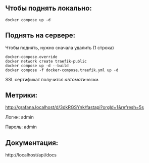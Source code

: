 ## Чтобы поднять локально:
````
docker compose up -d
````

## Поднять на сервере:
Чтобы поднять, нужно сначала удалить (1 строка)
````
docker-compose.override
docker network create traefik-public
docker compose up -d --build
docker compose -f docker-compose.traefik.yml up -d
````
SSL сертификат получится *автоматически*.

## Метрики:
http://grafana.localhost/d/3dkRGSYnk/fastapi?orgId=1&refresh=5s

Логин: admin

Пароль: admin

## Документация:
http://localhost/api/docs
